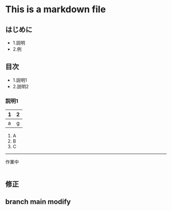 # This is a markdown file

## はじめに
- 1.説明
- 2.例

## 目次
- 1.説明1
- 2.説明2

### 説明1

| 1 | 2 |
|:-|:-:|
| a | g |

1. A
1. B
1. C

---

作業中

```

```

## 修正


## branch main modify


